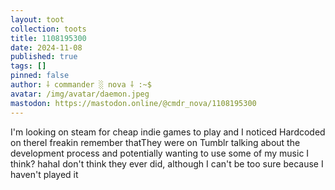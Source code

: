 ```yaml
---
layout: toot
collection: toots
title: 1108195300
date: 2024-11-08
published: true
tags: []
pinned: false
author: ⸸ commander ░ nova ⸸ :~$
avatar: /img/avatar/daemon.jpeg
mastodon: https://mastodon.online/@cmdr_nova/1108195300
---
```


I'm looking on steam for cheap indie games to play and I noticed Hardcoded on thereI freakin remember thatThey were on Tumblr talking about the development process and potentially wanting to use some of my music I think? hahaI don't think they ever did, although I can't be too sure because I haven't played it
